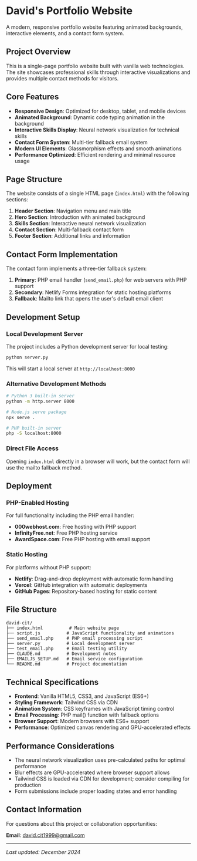 # David's Portfolio Website

A modern, responsive portfolio website featuring animated backgrounds, interactive elements, and a contact form system.

## Project Overview

This is a single-page portfolio website built with vanilla web technologies. The site showcases professional skills through interactive visualizations and provides multiple contact methods for visitors.

## Core Features

- **Responsive Design**: Optimized for desktop, tablet, and mobile devices
- **Animated Background**: Dynamic code typing animation in the background
- **Interactive Skills Display**: Neural network visualization for technical skills
- **Contact Form System**: Multi-tier fallback email system
- **Modern UI Elements**: Glassmorphism effects and smooth animations
- **Performance Optimized**: Efficient rendering and minimal resource usage

## Page Structure

The website consists of a single HTML page (`index.html`) with the following sections:

1. **Header Section**: Navigation menu and main title
2. **Hero Section**: Introduction with animated background
3. **Skills Section**: Interactive neural network visualization
4. **Contact Section**: Multi-fallback contact form
5. **Footer Section**: Additional links and information

## Contact Form Implementation

The contact form implements a three-tier fallback system:

1. **Primary**: PHP email handler (`send_email.php`) for web servers with PHP support
2. **Secondary**: Netlify Forms integration for static hosting platforms
3. **Fallback**: Mailto link that opens the user's default email client

## Development Setup

### Local Development Server

The project includes a Python development server for local testing:

```bash
python server.py
```

This will start a local server at `http://localhost:8000`

### Alternative Development Methods

```bash
# Python 3 built-in server
python -m http.server 8000

# Node.js serve package
npx serve .

# PHP built-in server
php -S localhost:8000
```

### Direct File Access

Opening `index.html` directly in a browser will work, but the contact form will use the mailto fallback method.

## Deployment

### PHP-Enabled Hosting

For full functionality including the PHP email handler:

- **000webhost.com**: Free hosting with PHP support
- **InfinityFree.net**: Free PHP hosting service
- **AwardSpace.com**: Free PHP hosting with email support

### Static Hosting

For platforms without PHP support:

- **Netlify**: Drag-and-drop deployment with automatic form handling
- **Vercel**: GitHub integration with automatic deployments
- **GitHub Pages**: Repository-based hosting for static content

## File Structure

```
david-cit/
├── index.html          # Main website page
├── script.js          # JavaScript functionality and animations
├── send_email.php     # PHP email processing script
├── server.py          # Local development server
├── test_email.php     # Email testing utility
├── CLAUDE.md          # Development notes
├── EMAILJS_SETUP.md   # Email service configuration
└── README.md          # Project documentation
```

## Technical Specifications

- **Frontend**: Vanilla HTML5, CSS3, and JavaScript (ES6+)
- **Styling Framework**: Tailwind CSS via CDN
- **Animation System**: CSS keyframes with JavaScript timing control
- **Email Processing**: PHP mail() function with fallback options
- **Browser Support**: Modern browsers with ES6+ support
- **Performance**: Optimized canvas rendering and GPU-accelerated effects

## Performance Considerations

- The neural network visualization uses pre-calculated paths for optimal performance
- Blur effects are GPU-accelerated where browser support allows
- Tailwind CSS is loaded via CDN for development; consider compiling for production
- Form submissions include proper loading states and error handling

## Contact Information

For questions about this project or collaboration opportunities:

**Email**: david.cit1999@gmail.com

---

*Last updated: December 2024*